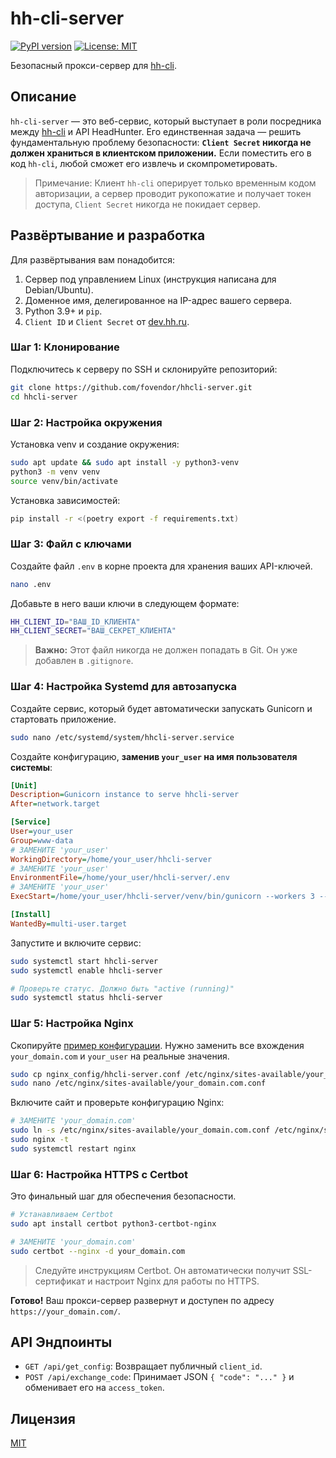 # hh-cli-server

[![PyPI version](https://badge.fury.io/py/hhcli-server.svg)](https://badge.fury.io/py/hhcli-server)
[![License: MIT](https://img.shields.io/badge/License-MIT-yellow.svg)](https://opensource.org/licenses/MIT)

Безопасный прокси-сервер для [hh-cli](https://github.com/fovendor/hhcli).

## Описание

`hh-cli-server` — это веб-сервис, который выступает в роли посредника между [hh-cli](https://github.com/fovendor/hhcli) и API HeadHunter. Его единственная задача — решить фундаментальную проблему безопасности: **`Client Secret` никогда не должен храниться в клиентском приложении.** Если поместить его в код `hh-cli`, любой сможет его извлечь и скомпрометировать.

> Примечание: Клиент `hh-cli` оперирует только временным кодом авторизации, а сервер проводит рукопожатие и получает токен доступа, `Client Secret` никогда не покидает сервер.

## Развёртывание и разработка

Для развёртывания вам понадобится:

1.  Сервер под управлением Linux (инструкция написана для Debian/Ubuntu).
2.  Доменное имя, делегированное на IP-адрес вашего сервера.
3.  Python 3.9+ и `pip`.
4.  `Client ID` и `Client Secret` от [dev.hh.ru](https://dev.hh.ru/).

### Шаг 1: Клонирование

Подключитесь к серверу по SSH и склонируйте репозиторий:

```bash
git clone https://github.com/fovendor/hhcli-server.git
cd hhcli-server
```

### Шаг 2: Настройка окружения

Установка venv и создание окружения:

```bash
sudo apt update && sudo apt install -y python3-venv
python3 -m venv venv
source venv/bin/activate
```

Установка зависимостей:

```bash
pip install -r <(poetry export -f requirements.txt)
```

### Шаг 3: Файл с ключами

Создайте файл `.env` в корне проекта для хранения ваших API-ключей.

```bash
nano .env
```

Добавьте в него ваши ключи в следующем формате:
```bash
HH_CLIENT_ID="ВАШ_ID_КЛИЕНТА"
HH_CLIENT_SECRET="ВАШ_СЕКРЕТ_КЛИЕНТА"
```
> **Важно:** Этот файл никогда не должен попадать в Git. Он уже добавлен в `.gitignore`.

### Шаг 4: Настройка Systemd для автозапуска

Создайте сервис, который будет автоматически запускать Gunicorn и стартовать приложение.

```bash
sudo nano /etc/systemd/system/hhcli-server.service
```

Создайте конфигурацию, **заменив `your_user` на имя пользователя системы**:
```ini
[Unit]
Description=Gunicorn instance to serve hhcli-server
After=network.target

[Service]
User=your_user
Group=www-data
# ЗАМЕНИТЕ 'your_user'
WorkingDirectory=/home/your_user/hhcli-server
# ЗАМЕНИТЕ 'your_user'
EnvironmentFile=/home/your_user/hhcli-server/.env
# ЗАМЕНИТЕ 'your_user'
ExecStart=/home/your_user/hhcli-server/venv/bin/gunicorn --workers 3 --bind unix:hhcli_server.sock -m 007 hhcli_server.app:app

[Install]
WantedBy=multi-user.target
```

Запустите и включите сервис:
```bash
sudo systemctl start hhcli-server
sudo systemctl enable hhcli-server

# Проверьте статус. Должно быть "active (running)"
sudo systemctl status hhcli-server
```

### Шаг 5: Настройка Nginx

Скопируйте [пример конфигурации](/nginx_config/hhcli-server.conf). Нужно заменить все вхождения `your_domain.com` и `your_user` на реальные значения.

```bash
sudo cp nginx_config/hhcli-server.conf /etc/nginx/sites-available/your_domain.com.conf
sudo nano /etc/nginx/sites-available/your_domain.com.conf
```

Включите сайт и проверьте конфигурацию Nginx:
```bash
# ЗАМЕНИТЕ 'your_domain.com'
sudo ln -s /etc/nginx/sites-available/your_domain.com.conf /etc/nginx/sites-enabled/
sudo nginx -t
sudo systemctl restart nginx
```

### Шаг 6: Настройка HTTPS с Certbot

Это финальный шаг для обеспечения безопасности.

```bash
# Устанавливаем Certbot
sudo apt install certbot python3-certbot-nginx

# ЗАМЕНИТЕ 'your_domain.com'
sudo certbot --nginx -d your_domain.com
```
> Следуйте инструкциям Certbot. Он автоматически получит SSL-сертификат и настроит Nginx для работы по HTTPS.

**Готово!** Ваш прокси-сервер развернут и доступен по адресу `https://your_domain.com/`.

## API Эндпоинты

- `GET /api/get_config`: Возвращает публичный `client_id`.
- `POST /api/exchange_code`: Принимает JSON `{ "code": "..." }` и обменивает его на `access_token`.

## Лицензия

[MIT](LICENSE)